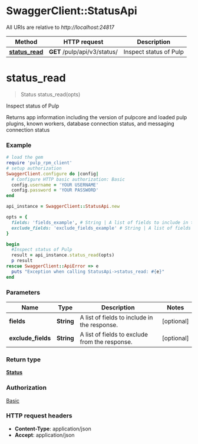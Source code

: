 # SwaggerClient::StatusApi

All URIs are relative to *http://localhost:24817*

Method | HTTP request | Description
------------- | ------------- | -------------
[**status_read**](StatusApi.md#status_read) | **GET** /pulp/api/v3/status/ | Inspect status of Pulp


# **status_read**
> Status status_read(opts)

Inspect status of Pulp

Returns app information including the version of pulpcore and loaded pulp plugins, known workers, database connection status, and messaging connection status

### Example
```ruby
# load the gem
require 'pulp_rpm_client'
# setup authorization
SwaggerClient.configure do |config|
  # Configure HTTP basic authorization: Basic
  config.username = 'YOUR USERNAME'
  config.password = 'YOUR PASSWORD'
end

api_instance = SwaggerClient::StatusApi.new

opts = { 
  fields: 'fields_example', # String | A list of fields to include in the response.
  exclude_fields: 'exclude_fields_example' # String | A list of fields to exclude from the response.
}

begin
  #Inspect status of Pulp
  result = api_instance.status_read(opts)
  p result
rescue SwaggerClient::ApiError => e
  puts "Exception when calling StatusApi->status_read: #{e}"
end
```

### Parameters

Name | Type | Description  | Notes
------------- | ------------- | ------------- | -------------
 **fields** | **String**| A list of fields to include in the response. | [optional] 
 **exclude_fields** | **String**| A list of fields to exclude from the response. | [optional] 

### Return type

[**Status**](Status.md)

### Authorization

[Basic](../README.md#Basic)

### HTTP request headers

 - **Content-Type**: application/json
 - **Accept**: application/json




